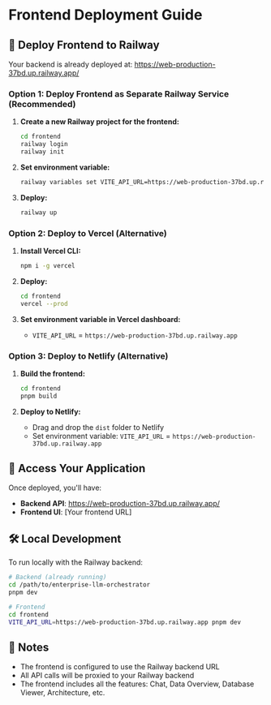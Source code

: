 # Frontend Deployment Guide

## 🚀 Deploy Frontend to Railway

Your backend is already deployed at: https://web-production-37bd.up.railway.app/

### Option 1: Deploy Frontend as Separate Railway Service (Recommended)

1. **Create a new Railway project for the frontend:**
   ```bash
   cd frontend
   railway login
   railway init
   ```

2. **Set environment variable:**
   ```bash
   railway variables set VITE_API_URL=https://web-production-37bd.up.railway.app
   ```

3. **Deploy:**
   ```bash
   railway up
   ```

### Option 2: Deploy to Vercel (Alternative)

1. **Install Vercel CLI:**
   ```bash
   npm i -g vercel
   ```

2. **Deploy:**
   ```bash
   cd frontend
   vercel --prod
   ```

3. **Set environment variable in Vercel dashboard:**
   - `VITE_API_URL` = `https://web-production-37bd.up.railway.app`

### Option 3: Deploy to Netlify (Alternative)

1. **Build the frontend:**
   ```bash
   cd frontend
   pnpm build
   ```

2. **Deploy to Netlify:**
   - Drag and drop the `dist` folder to Netlify
   - Set environment variable: `VITE_API_URL` = `https://web-production-37bd.up.railway.app`

## 🔗 Access Your Application

Once deployed, you'll have:
- **Backend API**: https://web-production-37bd.up.railway.app/
- **Frontend UI**: [Your frontend URL]

## 🛠️ Local Development

To run locally with the Railway backend:

```bash
# Backend (already running)
cd /path/to/enterprise-llm-orchestrator
pnpm dev

# Frontend
cd frontend
VITE_API_URL=https://web-production-37bd.up.railway.app pnpm dev
```

## 📝 Notes

- The frontend is configured to use the Railway backend URL
- All API calls will be proxied to your Railway backend
- The frontend includes all the features: Chat, Data Overview, Database Viewer, Architecture, etc.
